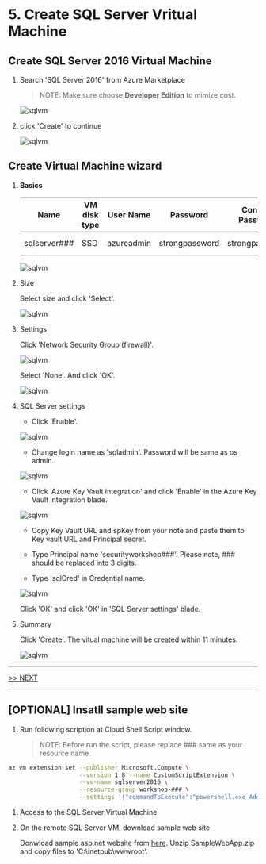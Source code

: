 # 5. Create SQL Server Vritual Machine

## Create SQL Server 2016 Virtual Machine

1. Search 'SQL Server 2016' from Azure Marketplace

    > NOTE: Make sure choose __Developer Edition__ to mimize cost.

    ![sqlvm](./images/5.1.png)

1. click 'Create' to continue

    ![sqlvm](./images/5.2.png)

## Create Virtual Machine wizard

1. __Basics__

    |Name|VM disk type|User Name|Password|Confirm Password|Subscription|Resource Group|Location|
    |---|---|---|---|---|---|---|---|
    |sqlserver###|SSD|azureadmin|strongpassword|strongpassword|*yoursubscription*|workshop-###|West US|

    ![sqlvm](./images/5.3.png)

1. Size

    Select size and click 'Select'.

    ![sqlvm](./images/5.4.png)

1. Settings

    Click 'Network Security Group (firewall)'.

    ![sqlvm](./images/5.5.png)

    Select 'None'. And click 'OK'.

    ![sqlvm](./images/5.6.png)

1. SQL Server settings

    * Click 'Enable'.

    ![sqlvm](./images/5.7.png)

    * Change login name as 'sqladmin'. Password will be same as os admin.

    ![sqlvm](./images/5.8.png)

    * Click 'Azure Key Vault integration' and click 'Enable' in the Azure Key Vault integration blade.

    ![sqlvm](./images/5.9.png)

    * Copy Key Vault URL and spKey from your note and paste them to Key vault URL and Principal secret.

    * Type Principal name 'securityworkshop###'. Please note, ### should be replaced into 3 digits.

    * Type 'sqlCred' in Credential name.

    ![sqlvm](./images/5.10.png)

    Click 'OK' and click 'OK' in 'SQL Server settings' blade.

1. Summary

    Click 'Create'. The vitual machine will be created within 11 minutes.

    ![sqlvm](./images/5.11.png)

---

[>> NEXT](https://github.com/xlegend1024/az-secu-wrkshp/tree/master/6.EncryptDB/Readme.md)

---

## [__OPTIONAL__] Insatll sample web site

1. Run following scription at Cloud Shell Script window.

    > NOTE: Before run the script, please replace ### same as your resource name.

```bash
az vm extension set --publisher Microsoft.Compute \
                    --version 1.8 --name CustomScriptExtension \
                    --vm-name sqlserver2016 \
                    --resource-group workshop-### \
                    --settings '{"commandToExecute":"powershell.exe Add-WindowsFeature Web-Server,Web-Asp-Net45,NET-Framework-Features"}'
```

1. Access to the SQL Server Virtual Machine

1. On the remote SQL Server VM, download sample web site 

    Donwload sample asp.net website from [here](https://raw.githubusercontent.com/xlegend1024/az-secu-wrkshp/master/SampleWebApp/SampleWebApp.zip). Unzip SampleWebApp.zip and copy files to 'C:\inetpub\wwwroot\'.
